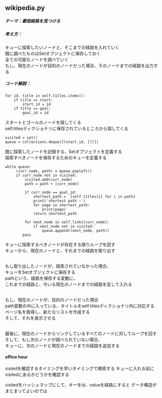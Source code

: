 ## wikipedia.py

##### テーマ：最短経路を見つける

##### 考え方：
キューに探索したいノードと、そこまでの経路を入れていく<br>
既に調べたものはSetオブジェクトに保存しておく<br>
全ての可能なノードを調べていく<br>
もし、現在のノードが目的のノードだった場合、そのノードまでの経路を出力する


##### コード解説：
```
for id, title in self.titles.items():
    if title == start:
        start_id = id
    if title == goal:
        goal_id = id
```
スタートとゴールのノードを探してくる<br>
self.titlesディクショナリに保存されているところから探してくる
<br>

```
visited = set()
queue = collections.deque([(start_id, [])])
```
既に探索したノードを記録する、Setオブジェクトを定義する<br>
探索すべきノードを保存するためのキューを定義する


```
while queue:
     (curr_node, path) = queue.popleft()
     if curr_node not in visited:
         visited.add(curr_node)
         path = path + [curr_node]

         if curr_node == goal_id:
             shortest_path =  [self.titles[i] for i in path]
             print('shortest path :')
             for page in shortest_path:
                 print(page)
             return shortest_path
                
         for next_node in self.links[curr_node]:
             if next_node not in visited:
                 queue.append((next_node, path))
        pass
```

キューに探索するべきノードが存在する限りループを回す<br>
キューから、現在のノードと、それまでの経路を取り出す<br><br>

もし取り出したノードが、探索されていなかった場合、<br>
キューをSetオブジェクトに保存する<br>
pathという、経路を保存する変数に、<br>
これまでの経路と、今いる現在のノードまでの経路を足して入れる<br><br>

もし、現在のノードが、目的のノードだった場合<br>
path変数の中に入っている、タイトルをself.titlesディクショナリ内に対応する<br>
ページ名を取得し、新たなリストを作成する<br>
そして、それを表示させる<br><br>

最後に、現在のノードからリンクしているすべてのノードに対してループを回す<br>
そして、もし次のノードが調べられていない場合、<br>
キューに、次のノードと現在のノードまでの経路を追加する<br>


#### office hour
vistedを確認するタイミングを早いタイミングで検索する
キューに入れる前にvisitedにあるかどうかを確認する

visitedをハッシュマップにして、キーをid、valueを経路にすると
データ構造がまとまってよいのでは
